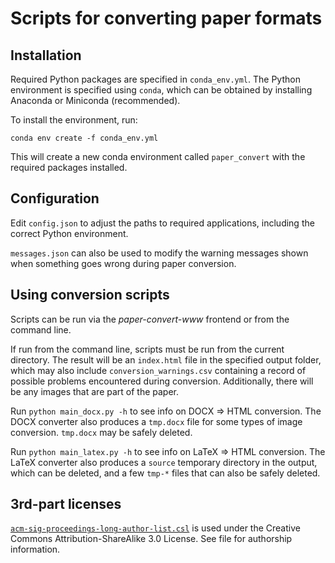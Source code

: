 # Scripts for converting paper formats

## Installation

Required Python packages are specified in `conda_env.yml`. The Python environment is specified using `conda`, which can be obtained by installing Anaconda or Miniconda (recommended).

To install the environment, run:

    conda env create -f conda_env.yml

This will create a new conda environment called `paper_convert` with the required packages installed.

## Configuration

Edit `config.json` to adjust the paths to required applications, including the correct Python environment.

`messages.json` can also be used to modify the warning messages shown when something goes wrong during paper conversion.

## Using conversion scripts

Scripts can be run via the *paper-convert-www* frontend or from the command line.

If run from the command line, scripts must be run from the current directory. The result will be an `index.html` file in the specified output folder, which may also include `conversion_warnings.csv` containing a record of possible problems encountered during conversion. Additionally, there will be any images that are part of the paper.

Run `python main_docx.py -h` to see info on DOCX => HTML conversion. The DOCX converter also produces a `tmp.docx` file for some types of image conversion. `tmp.docx` may be safely deleted.

Run `python main_latex.py -h` to see info on LaTeX => HTML conversion. The LaTeX converter also produces a `source` temporary directory in the output, which can be deleted, and a few `tmp-*` files that can also be safely deleted.

## 3rd-part licenses

[`acm-sig-proceedings-long-author-list.csl`](./acm-sig-proceedings-long-author-list.csl) is used under the Creative Commons Attribution-ShareAlike 3.0 License. See file for authorship information.
